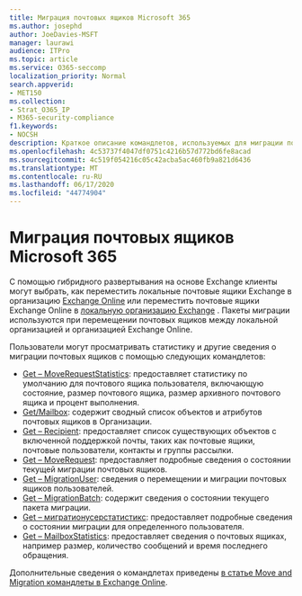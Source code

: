 ```yaml
---
title: Миграция почтовых ящиков Microsoft 365
ms.author: josephd
author: JoeDavies-MSFT
manager: laurawi
audience: ITPro
ms.topic: article
ms.service: O365-seccomp
localization_priority: Normal
search.appverid:
- MET150
ms.collection:
- Strat_O365_IP
- M365-security-compliance
f1.keywords:
- NOCSH
description: Краткое описание командлетов, используемых для миграции почтовых ящиков Microsoft 365.
ms.openlocfilehash: 4c53737f4047df0751c4216b57d772bd6fe8acad
ms.sourcegitcommit: 4c519f054216c05c42acba5ac460fb9a821d6436
ms.translationtype: MT
ms.contentlocale: ru-RU
ms.lasthandoff: 06/17/2020
ms.locfileid: "44774904"
---
```

# <a name="microsoft-365-mailbox-migrations"></a>Миграция почтовых ящиков Microsoft 365

С помощью гибридного развертывания на основе Exchange клиенты могут выбрать, как переместить локальные почтовые ящики Exchange в организацию [Exchange Online](https://docs.microsoft.com/Exchange/exchange-online) или переместить почтовые ящики Exchange Online в [локальную организацию Exchange](https://docs.microsoft.com/Exchange/exchange-server) . Пакеты миграции используются при перемещении почтовых ящиков между локальной организацией и организацией Exchange Online.

Пользователи могут просматривать статистику и другие сведения о миграции почтовых ящиков с помощью следующих командлетов:

- [Get – MoveRequestStatistics](https://docs.microsoft.com/powershell/module/exchange/move-and-migration/Get-MoveRequestStatistics?view=exchange-ps): предоставляет статистику по умолчанию для почтового ящика пользователя, включающую состояние, размер почтового ящика, размер архивного почтового ящика и процент выполнения.
- [Get/Mailbox](https://docs.microsoft.com/powershell/module/exchange/mailboxes/Get-Mailbox?view=exchange-ps
): содержит сводный список объектов и атрибутов почтовых ящиков в Организации.
- [Get – Recipient](https://docs.microsoft.com/powershell/module/exchange/users-and-groups/Get-Recipient?view=exchange-ps): предоставляет список существующих объектов с включенной поддержкой почты, таких как почтовые ящики, почтовые пользователи, контакты и группы рассылки.
- [Get – MoveRequest](https://docs.microsoft.com/powershell/module/exchange/move-and-migration/Get-MoveRequest?view=exchange-ps): предоставляет подробные сведения о состоянии текущей миграции почтовых ящиков.
- [Get – MigrationUser](https://docs.microsoft.com/powershell/module/exchange/move-and-migration/Get-MigrationUser?view=exchange-ps): сведения о перемещении и миграции почтовых ящиков пользователей.
- [Get – MigrationBatch](https://docs.microsoft.com/powershell/module/exchange/move-and-migration/Get-MigrationBatch?view=exchange-ps): содержит сведения о состоянии текущего пакета миграции.
- [Get – мигратионусерстатистикс](https://docs.microsoft.com/powershell/module/exchange/move-and-migration/Get-MigrationUserStatistics?view=exchange-ps): предоставляет подробные сведения о состоянии миграции для определенного пользователя.
- [Get – MailboxStatistics](https://docs.microsoft.com/powershell/module/exchange/mailboxes/Get-MailboxStatistics?view=exchange-ps): предоставляет сведения о почтовых ящиках, например размер, количество сообщений и время последнего обращения.

Дополнительные сведения о командлетах приведены [в статье Move and Migration командлеты в Exchange Online](https://docs.microsoft.com/powershell/exchange/exchange-online/exchange-online-powershell?view=exchange-ps).
